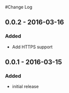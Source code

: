 #Change Log

## 0.0.2 - 2016-03-16
### Added
- Add HTTPS support

## 0.0.1 - 2016-03-15
### Added
- initial release
